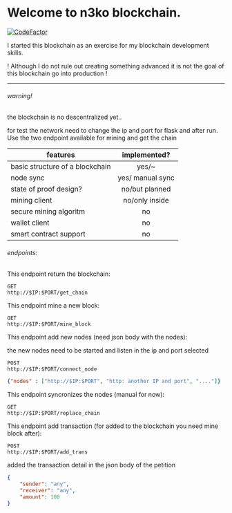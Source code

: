 # Welcome to n3ko blockchain.

[![CodeFactor](https://www.codefactor.io/repository/github/n3kosempai/n3ko_blockchain/badge/master)](https://www.codefactor.io/repository/github/n3kosempai/n3ko_blockchain/overview/master)

I started this blockchain as an exercise for my blockchain development skills.

! Although I do not rule out creating something advanced it is not the goal of this blockchain go into production !

---

###### warning!

the blockchain is no descentralized yet..

for test the network need to change the ip and port for flask and after run. Use the two endpoint available for mining and get the chain

| features                        | implemented?     |
| ------------------------------- |:----------------:|
| basic structure of a blockchain | yes/~            |
| node sync                       | yes/ manual sync |
| state of proof design?          | no/but planned   |
| mining client                   | no/only inside   |
| secure mining algoritm          | no               |
| wallet client                   | no               |
| smart contract support          | no               |

###### endpoints:

This endpoint return the blockchain:

```url
GET
http://$IP:$PORT/get_chain
```

This endpoint mine a new block:

```url
GET
http://$IP:$PORT/mine_block
```

This endpoint add new nodes (need json body with the nodes):

the new nodes need to be started and listen in the ip and port selected

```url
POST
http://$IP:$PORT/connect_node
```

```json
{"nodes" : ["http://$IP:$PORT", "http: another IP and port", "...."]}
```

This endpoint syncronizes the nodes (manual for now):

```url
GET
http://$IP:$PORT/replace_chain
```

This endpoint add transaction (for added to the blockchain you need mine block after):

```url
POST
http://$IP:$PORT/add_trans
```

added the transaction detail in the json body of the petition

```json
{
    "sender": "any",
    "receiver": "any",
    "amount": 100
}
```
